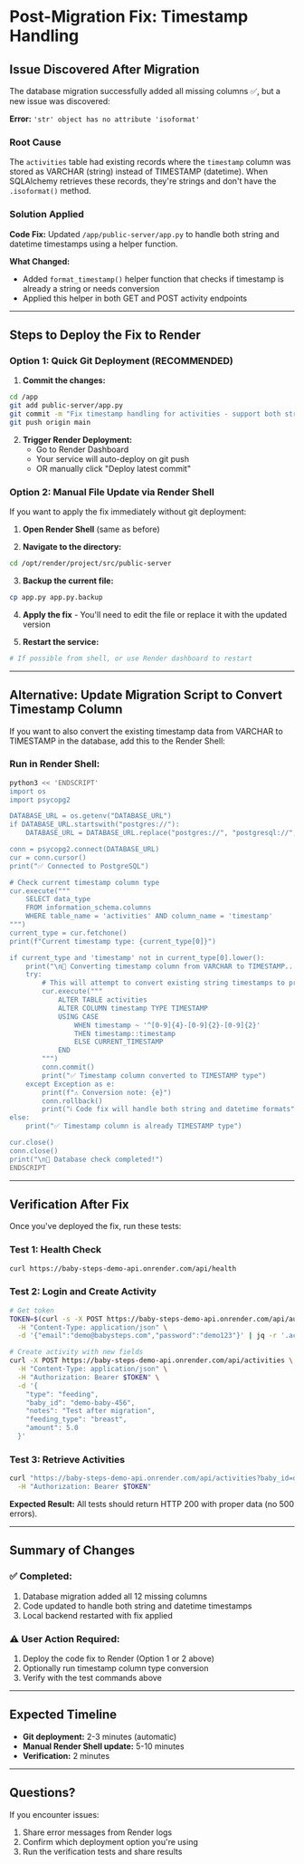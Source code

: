 # Post-Migration Fix: Timestamp Handling

## Issue Discovered After Migration

The database migration successfully added all missing columns ✅, but a new issue was discovered:

**Error:** `'str' object has no attribute 'isoformat'`

### Root Cause
The `activities` table had existing records where the `timestamp` column was stored as VARCHAR (string) instead of TIMESTAMP (datetime). When SQLAlchemy retrieves these records, they're strings and don't have the `.isoformat()` method.

### Solution Applied

**Code Fix:** Updated `/app/public-server/app.py` to handle both string and datetime timestamps using a helper function.

**What Changed:**
- Added `format_timestamp()` helper function that checks if timestamp is already a string or needs conversion
- Applied this helper in both GET and POST activity endpoints

---

## Steps to Deploy the Fix to Render

### Option 1: Quick Git Deployment (RECOMMENDED)

1. **Commit the changes:**
```bash
cd /app
git add public-server/app.py
git commit -m "Fix timestamp handling for activities - support both string and datetime"
git push origin main
```

2. **Trigger Render Deployment:**
   - Go to Render Dashboard
   - Your service will auto-deploy on git push
   - OR manually click "Deploy latest commit"

### Option 2: Manual File Update via Render Shell

If you want to apply the fix immediately without git deployment:

1. **Open Render Shell** (same as before)

2. **Navigate to the directory:**
```bash
cd /opt/render/project/src/public-server
```

3. **Backup the current file:**
```bash
cp app.py app.py.backup
```

4. **Apply the fix** - You'll need to edit the file or replace it with the updated version

5. **Restart the service:**
```bash
# If possible from shell, or use Render dashboard to restart
```

---

## Alternative: Update Migration Script to Convert Timestamp Column

If you want to also convert the existing timestamp data from VARCHAR to TIMESTAMP in the database, add this to the Render Shell:

### Run in Render Shell:

```bash
python3 << 'ENDSCRIPT'
import os
import psycopg2

DATABASE_URL = os.getenv("DATABASE_URL")
if DATABASE_URL.startswith("postgres://"):
    DATABASE_URL = DATABASE_URL.replace("postgres://", "postgresql://", 1)

conn = psycopg2.connect(DATABASE_URL)
cur = conn.cursor()
print("✅ Connected to PostgreSQL")

# Check current timestamp column type
cur.execute("""
    SELECT data_type 
    FROM information_schema.columns 
    WHERE table_name = 'activities' AND column_name = 'timestamp'
""")
current_type = cur.fetchone()
print(f"Current timestamp type: {current_type[0]}")

if current_type and 'timestamp' not in current_type[0].lower():
    print("\n📝 Converting timestamp column from VARCHAR to TIMESTAMP...")
    try:
        # This will attempt to convert existing string timestamps to proper timestamps
        cur.execute("""
            ALTER TABLE activities 
            ALTER COLUMN timestamp TYPE TIMESTAMP 
            USING CASE 
                WHEN timestamp ~ '^[0-9]{4}-[0-9]{2}-[0-9]{2}' 
                THEN timestamp::timestamp 
                ELSE CURRENT_TIMESTAMP 
            END
        """)
        conn.commit()
        print("✅ Timestamp column converted to TIMESTAMP type")
    except Exception as e:
        print(f"⚠️ Conversion note: {e}")
        conn.rollback()
        print("ℹ️ Code fix will handle both string and datetime formats")
else:
    print("✅ Timestamp column is already TIMESTAMP type")

cur.close()
conn.close()
print("\n🎉 Database check completed!")
ENDSCRIPT
```

---

## Verification After Fix

Once you've deployed the fix, run these tests:

### Test 1: Health Check
```bash
curl https://baby-steps-demo-api.onrender.com/api/health
```

### Test 2: Login and Create Activity
```bash
# Get token
TOKEN=$(curl -s -X POST https://baby-steps-demo-api.onrender.com/api/auth/login \
  -H "Content-Type: application/json" \
  -d '{"email":"demo@babysteps.com","password":"demo123"}' | jq -r '.access_token')

# Create activity with new fields
curl -X POST https://baby-steps-demo-api.onrender.com/api/activities \
  -H "Content-Type: application/json" \
  -H "Authorization: Bearer $TOKEN" \
  -d '{
    "type": "feeding",
    "baby_id": "demo-baby-456",
    "notes": "Test after migration",
    "feeding_type": "breast",
    "amount": 5.0
  }'
```

### Test 3: Retrieve Activities
```bash
curl "https://baby-steps-demo-api.onrender.com/api/activities?baby_id=demo-baby-456" \
  -H "Authorization: Bearer $TOKEN"
```

**Expected Result:** All tests should return HTTP 200 with proper data (no 500 errors).

---

## Summary of Changes

### ✅ Completed:
1. Database migration added all 12 missing columns
2. Code updated to handle both string and datetime timestamps
3. Local backend restarted with fix applied

### ⚠️ User Action Required:
1. Deploy the code fix to Render (Option 1 or 2 above)
2. Optionally run timestamp column type conversion
3. Verify with the test commands above

---

## Expected Timeline

- **Git deployment:** 2-3 minutes (automatic)
- **Manual Render Shell update:** 5-10 minutes
- **Verification:** 2 minutes

---

## Questions?

If you encounter issues:
1. Share error messages from Render logs
2. Confirm which deployment option you're using
3. Run the verification tests and share results
